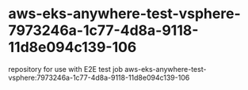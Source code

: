 # aws-eks-anywhere-test-vsphere-7973246a-1c77-4d8a-9118-11d8e094c139-106
repository for use with E2E test job aws-eks-anywhere-test-vsphere:7973246a-1c77-4d8a-9118-11d8e094c139-106
